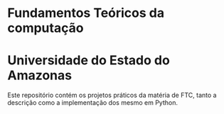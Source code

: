 # Fundamentos Teóricos da computação
#   Universidade do Estado do Amazonas
Este repositório contém os projetos práticos da matéria de FTC, tanto a descrição como a implementação dos mesmo em Python.
